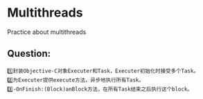 # Multithreads
Practice about multithreads

## Question:
    1️⃣封装Objective-C对象Executer和Task，Executer初始化时接受多个Task。
    2️⃣为Executer提供execute方法，异步地执行所有Task。
    3️⃣-OnFinish:(Block)anBlock方法，在所有Task结束之后执行这个block。
 
